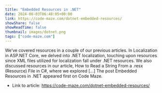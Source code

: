 ```yaml
---
title: "Embedded Resources in .NET"
date: 2024-06-03T06:48:05+00:00
link: https://code-maze.com/dotnet-embedded-resources/
showShare: false
showReadTime: false
thumbnail: images/dotnet.png
tags: ["code-maze.com"]
---
```

We’ve covered resources in a couple of our previous articles. In Localization in ASP.NET Core, we delved into .NET localization, touching upon resources since XML files utilized for localization fall under .NET resources. We also discussed resources in our article, How to Read a String From a .resx (Resource) File in C#, where we explored […]
The post Embedded Resources in .NET appeared first on Code Maze.

- Link to article: https://code-maze.com/dotnet-embedded-resources/